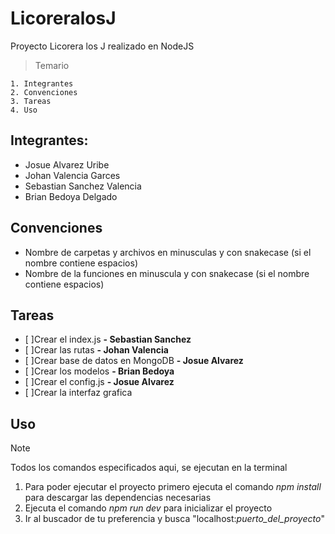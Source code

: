 # LicoreralosJ
Proyecto Licorera los J realizado en NodeJS
> Temario
```
1. Integrantes
2. Convenciones
3. Tareas
4. Uso
```

## Integrantes:
- Josue Alvarez Uribe
- Johan Valencia Garces
- Sebastian Sanchez Valencia
- Brian Bedoya Delgado

## Convenciones
- Nombre de carpetas y archivos en minusculas y con snakecase (si el nombre contiene espacios)
- Nombre de la funciones en minuscula y con snakecase (si el nombre contiene espacios)

## Tareas
- [ ]Crear el index.js                 **- Sebastian Sanchez**
- [ ]Crear las rutas                   **- Johan Valencia**
- [ ]Crear base de datos en MongoDB    **- Josue Alvarez**
- [ ]Crear los modelos                 **- Brian Bedoya**
- [ ]Crear el config.js                **- Josue Alvarez**
- [ ]Crear la interfaz grafica

## Uso
> [!NOTE] 
> Todos los comandos especificados aqui, se ejecutan en la terminal

1. Para poder ejecutar el proyecto primero ejecuta el comando *npm install* para descargar las dependencias necesarias
2. Ejecuta el comando *npm run dev* para inicializar el proyecto
3. Ir al buscador de tu preferencia y busca "localhost:*puerto_del_proyecto*"
